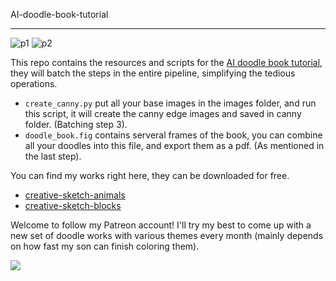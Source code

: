 AI-doodle-book-tutorial

---

![p1](https://public-files.gumroad.com/crqoq05agita3hoy64i7bzx7l70o)
![p2](https://public-files.gumroad.com/91woqlh5zzj1rsnsnj8wda290eg8)

This repo contains the resources and scripts for the [AI doodle book tutorial](), they will batch the steps in the entire pipeline, simplifying the tedious operations.

- `create_canny.py` put all your base images in the images folder, and run this script, it will create the canny edge images and saved in canny folder. (Batching step 3).
- `doodle_book.fig` contains serveral frames of the book, you can combine all your doodles into this file, and export them as a pdf. (As mentioned in the last step).

You can find my works right here, they can be downloaded for free.

- [creative-sketch-animals](https://codekidz.gumroad.com/l/creative-sketch-animals)
- [creative-sketch-blocks](https://codekidz.gumroad.com/l/creative-sketch-blocks)

Welcome to follow my Patreon account! I'll try my best to come up with a new set of doodle works with various themes every month (mainly depends on how fast my son can finish coloring them).

<a href="https://www.patreon.com/bePatron?u=101327951" data-patreon-widget-type="become-patron-button">
  <img src="./resource/asset-preview.png"/>
</a>
